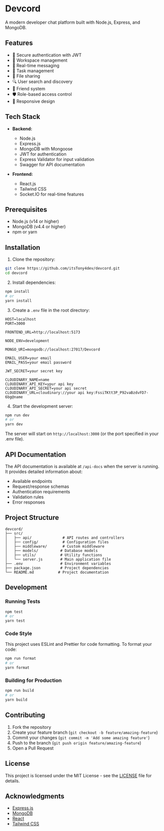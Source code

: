 # Devcord

A modern developer chat platform built with Node.js, Express, and MongoDB.

## Features

- 🔐 Secure authentication with JWT
- 👥 Workspace management
- 📨 Real-time messaging
- 📝 Task management
- 📁 File sharing
- 🔍 User search and discovery
- 👥 Friend system
- 🛡️ Role-based access control
- 📱 Responsive design

## Tech Stack

- **Backend:**
  - Node.js
  - Express.js
  - MongoDB with Mongoose
  - JWT for authentication
  - Express Validator for input validation
  - Swagger for API documentation

- **Frontend:**
  - React.js
  - Tailwind CSS
  - Socket.IO for real-time features

## Prerequisites

- Node.js (v14 or higher)
- MongoDB (v4.4 or higher)
- npm or yarn

## Installation

1. Clone the repository:
```bash
git clone https://github.com/itsTony4dev/devcord.git
cd devcord
```

2. Install dependencies:
```bash
npm install
# or
yarn install
```

3. Create a `.env` file in the root directory:
```env
HOST=localhost
PORT=3000

FRONTEND_URL=http://localhost:5173

NODE_ENV=development

MONGO_URI=mongodb://localhost:27017/Devcord

EMAIL_USER=your email
EMAIL_PASS=your email password

JWT_SECRET=your secret key

CLOUDINARY_NAME=name
CLOUDINARY_API_KEY=ypur api key
CLOUDINARY_API_SECRET=your api secret 
CLOUDINARY_URL=cloudinary://your api key:FssiTKtt3P_P92vaBzdvFD7-6bg@name
```

4. Start the development server:
```bash
npm run dev
# or
yarn dev
```

The server will start on `http://localhost:3000` (or the port specified in your .env file).

## API Documentation

The API documentation is available at `/api-docs` when the server is running. It provides detailed information about:

- Available endpoints
- Request/response schemas
- Authentication requirements
- Validation rules
- Error responses


## Project Structure

```
devcord/
├── src/
│   ├── api/              # API routes and controllers
│   ├── config/           # Configuration files
│   ├── middleware/       # Custom middleware
│   ├── models/          # Database models
│   ├── utils/           # Utility functions
│   └── server.js        # Main application file
├── .env                 # Environment variables
├── package.json         # Project dependencies
└── README.md           # Project documentation
```

## Development

### Running Tests

```bash
npm test
# or
yarn test
```

### Code Style

This project uses ESLint and Prettier for code formatting. To format your code:

```bash
npm run format
# or
yarn format
```

### Building for Production

```bash
npm run build
# or
yarn build
```

## Contributing

1. Fork the repository
2. Create your feature branch (`git checkout -b feature/amazing-feature`)
3. Commit your changes (`git commit -m 'Add some amazing feature'`)
4. Push to the branch (`git push origin feature/amazing-feature`)
5. Open a Pull Request

## License

This project is licensed under the MIT License - see the [LICENSE](LICENSE) file for details.

## Acknowledgments

- [Express.js](https://expressjs.com/)
- [MongoDB](https://www.mongodb.com/)
- [React](https://reactjs.org/)
- [Tailwind CSS](https://tailwindcss.com/)

